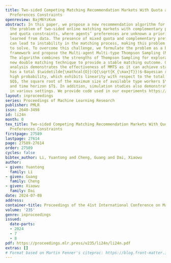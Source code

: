 ```yaml
---
title: Two-sided Competing Matching Recommendation Markets With Quota and Complementary
  Preferences Constraints
openreview: BajM6YzKvm
abstract: In this paper, we propose a new recommendation algorithm for addressing
  the problem of two-sided online matching markets with complementary preferences
  and quota constraints, where agents’ preferences are unknown a priori and must be
  learned from data. The presence of mixed quota and complementary preferences constraints
  can lead to instability in the matching process, making this problem challenging
  to solve. To overcome this challenge, we formulate the problem as a bandit learning
  framework and propose the Multi-agent Multi-type Thompson Sampling (MMTS) algorithm.
  The algorithm combines the strengths of Thompson Sampling for exploration with a
  new double matching technique to provide a stable matching outcome. Our theoretical
  analysis demonstrates the effectiveness of MMTS as it can achieve stability and
  has a total $\widetilde{\mathcal{O}}(Q{\sqrt{K_{\max}T}})$-Bayesian regret with
  high probability, which exhibits linearity with respect to the total firm’s quota
  $Q$, the square root of the maximum size of available type workers $\sqrt{K_{\max}}$
  and time horizon $T$. In addition, simulation studies also demonstrate MMTS’ effectiveness
  in various settings. We provide code used in our experiments https://github.com/Likelyt/Double-Matching.
layout: inproceedings
series: Proceedings of Machine Learning Research
publisher: PMLR
issn: 2640-3498
id: li24n
month: 0
tex_title: Two-sided Competing Matching Recommendation Markets With Quota and Complementary
  Preferences Constraints
firstpage: 27589
lastpage: 27614
page: 27589-27614
order: 27589
cycles: false
bibtex_author: Li, Yuantong and Cheng, Guang and Dai, Xiaowu
author:
- given: Yuantong
  family: Li
- given: Guang
  family: Cheng
- given: Xiaowu
  family: Dai
date: 2024-07-08
address:
container-title: Proceedings of the 41st International Conference on Machine Learning
volume: '235'
genre: inproceedings
issued:
  date-parts:
  - 2024
  - 7
  - 8
pdf: https://proceedings.mlr.press/v235/li24n/li24n.pdf
extras: []
# Format based on Martin Fenner's citeproc: https://blog.front-matter.io/posts/citeproc-yaml-for-bibliographies/
---
```

